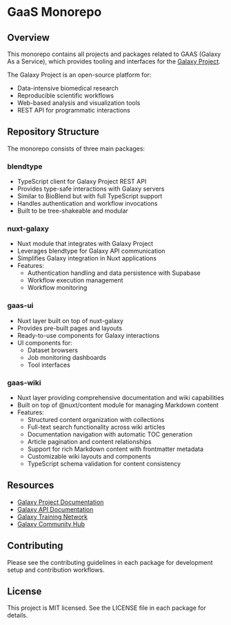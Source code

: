 # GaaS Monorepo

## Overview

This monorepo contains all projects and packages related to GAAS (Galaxy As a Service), which provides tooling and interfaces for the [Galaxy Project](https://github.com/galaxyproject).

The Galaxy Project is an open-source platform for:

- Data-intensive biomedical research
- Reproducible scientific workflows
- Web-based analysis and visualization tools
- REST API for programmatic interactions

## Repository Structure

The monorepo consists of three main packages:

### **blendtype**

- TypeScript client for Galaxy Project REST API
- Provides type-safe interactions with Galaxy servers
- Similar to BioBlend but with full TypeScript support
- Handles authentication and workflow invocations
- Built to be tree-shakeable and modular

### **nuxt-galaxy**

- Nuxt module that integrates with Galaxy Project
- Leverages blendtype for Galaxy API communication
- Simplifies Galaxy integration in Nuxt applications
- Features:
  - Authentication handling and data persistence with Supabase
  - Workflow execution management
  - Workflow monitoring

### **gaas-ui**

- Nuxt layer built on top of nuxt-galaxy
- Provides pre-built pages and layouts
- Ready-to-use components for Galaxy interactions
- UI components for:
  - Dataset browsers
  - Job monitoring dashboards
  - Tool interfaces

### **gaas-wiki**

- Nuxt layer providing comprehensive documentation and wiki capabilities
- Built on top of @nuxt/content module for managing Markdown content
- Features:
  - Structured content organization with collections
  - Full-text search functionality across wiki articles
  - Documentation navigation with automatic TOC generation
  - Article pagination and content relationships
  - Support for rich Markdown content with frontmatter metadata
  - Customizable wiki layouts and components
  - TypeScript schema validation for content consistency

## Resources

- [Galaxy Project Documentation](https://docs.galaxyproject.org)
- [Galaxy API Documentation](https://docs.galaxyproject.org/en/latest/api/api.html)
- [Galaxy Training Network](https://training.galaxyproject.org)
- [Galaxy Community Hub](https://galaxyproject.org)

## Contributing

Please see the contributing guidelines in each package for development setup and contribution workflows.

## License

This project is MIT licensed. See the LICENSE file in each package for details.
